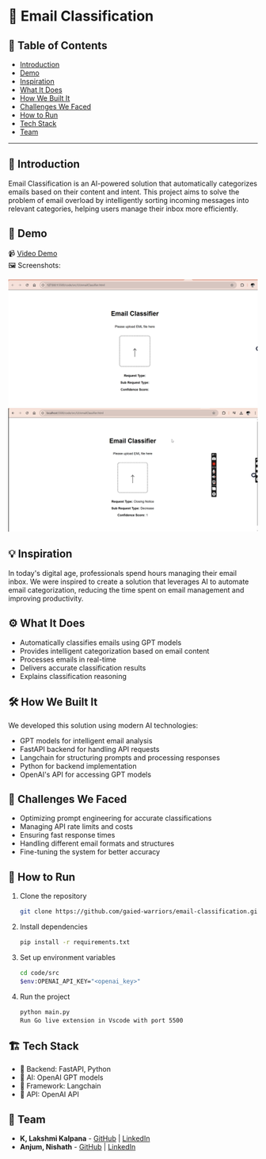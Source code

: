 # 🚀 Email Classification

## 📌 Table of Contents
- [Introduction](#introduction)
- [Demo](#demo)
- [Inspiration](#inspiration)
- [What It Does](#what-it-does)
- [How We Built It](#how-we-built-it)
- [Challenges We Faced](#challenges-we-faced)
- [How to Run](#how-to-run)
- [Tech Stack](#tech-stack)
- [Team](#team)

---

## 🎯 Introduction
Email Classification is an AI-powered solution that automatically categorizes emails based on their content and intent. This project aims to solve the problem of email overload by intelligently sorting incoming messages into relevant categories, helping users manage their inbox more efficiently.

## 🎥 Demo

📹 [Video Demo](https://github.com/ewfx/gaied-warriors/blob/main/artifacts/demo/Hackathon_recording.mp4)  
🖼️ Screenshots:

![Landing Page](https://github.com/ewfx/gaied-warriors/blob/main/artifacts/demo/LandingPage.png)
![Final Page](https://github.com/ewfx/gaied-warriors/blob/main/artifacts/demo/FinalPage.png)
## 💡 Inspiration
In today's digital age, professionals spend hours managing their email inbox. We were inspired to create a solution that leverages AI to automate email categorization, reducing the time spent on email management and improving productivity.

## ⚙️ What It Does
- Automatically classifies emails using GPT models
- Provides intelligent categorization based on email content
- Processes emails in real-time
- Delivers accurate classification results
- Explains classification reasoning

## 🛠️ How We Built It
We developed this solution using modern AI technologies:
- GPT models for intelligent email analysis
- FastAPI backend for handling API requests
- Langchain for structuring prompts and processing responses
- Python for backend implementation
- OpenAI's API for accessing GPT models

## 🚧 Challenges We Faced
- Optimizing prompt engineering for accurate classifications
- Managing API rate limits and costs
- Ensuring fast response times
- Handling different email formats and structures
- Fine-tuning the system for better accuracy

## 🏃 How to Run
1. Clone the repository  
   ```sh
   git clone https://github.com/gaied-warriors/email-classification.git
   ```
2. Install dependencies  
   ```sh
   pip install -r requirements.txt
   ```
3. Set up environment variables
   ```sh
   cd code/src
   $env:OPENAI_API_KEY="<openai_key>"
   ```
4. Run the project  
   ```sh
   python main.py
   Run Go live extension in Vscode with port 5500

   ```

## 🏗️ Tech Stack
- 🔹 Backend: FastAPI, Python
- 🔹 AI: OpenAI GPT models
- 🔹 Framework: Langchain
- 🔹 API: OpenAI API

## 👥 Team
- **K, Lakshmi Kalpana** - [GitHub](https://github.com/klkalpana) | [LinkedIn](#)
- **Anjum, Nishath** - [GitHub](#) | [LinkedIn](#)
